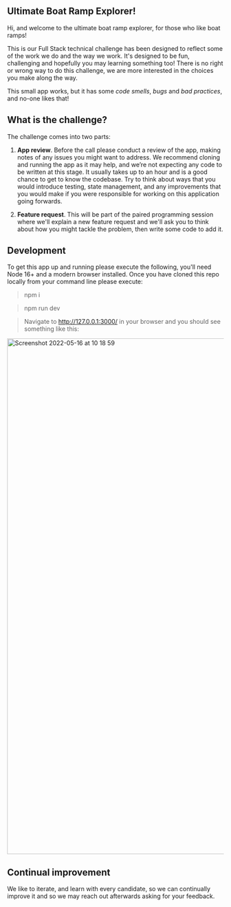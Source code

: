 ## Ultimate Boat Ramp Explorer!

Hi, and welcome to the ultimate boat ramp explorer, for those who like boat ramps!

This is our Full Stack technical challenge has been designed to reflect some of the work we do and the way we work. It's designed to be fun, challenging and hopefully you may learning something too! There is no right or wrong way to do this challenge, we are more interested in the choices you make along the way.

This small app works, but it has some _code smells_, _bugs_ and _bad practices_, and no-one likes that!

## What is the challenge?

The challenge comes into two parts:

1. **App review**. Before the call please conduct a review of the app, making notes of any issues you might want to address. We recommend cloning and running the app as it may help, and we’re not expecting any code to be written at this stage. It usually takes up to an hour and is a good chance to get to know the codebase. Try to think about ways that you would introduce testing, state management, and any improvements that you would make if you were responsible for working on this application going forwards.

2. **Feature request**. This will be part of the paired programming session where we'll explain a new feature request and we'll ask you to think about how you might tackle the problem, then write some code to add it.

## Development

To get this app up and running please execute the following, you'll need Node 16+ and a modern browser installed. Once you have cloned this repo locally from your command line please execute:

> npm i

> npm run dev

> Navigate to http://127.0.0.1:3000/ in your browser and you should see something like this:

<img width="1200" alt="Screenshot 2022-05-16 at 10 18 59" src="https://user-images.githubusercontent.com/9625257/168560884-1efe8ce6-f82b-43b2-a1dd-5d6ae44310e9.png">

## Continual improvement

We like to iterate, and learn with every candidate, so we can continually improve it and so we may reach out afterwards asking for your feedback.
